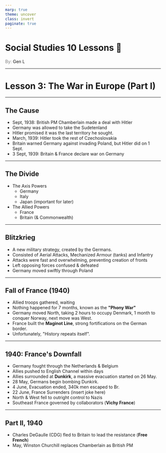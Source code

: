 ```yaml
---
marp: true
theme: uncover
class: invert
paginate: true
---
```


# <!--fit-->Social Studies 10 Lessons :book:

<span style="color:grey">By:</span> Gen L

<!--_footer: In partnership with Hyperion University, 2023-->

---

# Lesson 3: The War in Europe (Part I)

---

## The Cause

* Sept, 1938: British PM Chamberlain made a deal with Hitler
* Germany was allowed to take the Sudetenland
* Hitler promised it was the last territory he sought.
* March, 1939: Hitler took the rest of Czechoslovakia
* Britain warned Germany against invading Poland, but Hitler did on 1 Sept.
* 3 Sept, 1939: Britain & France declare war on Germany

---

## The Divide

* The Axis Powers
    * Germany
    * Italy
    * Japan (important for later)
* The Allied Powers
    * France
    * Britain (& Commonwealth)

---

## Blitzkrieg

* A new military strategy, created by the Germans.
* Consisted of Aerial Attacks, Mechanized Armour (tanks) and Infantry
* Attacks were fast and overwhelming, preventing creation of fronts
* Left opposing forces confused & defeated
* Germany moved swiftly through Poland

---

## Fall of France (1940)

* Allied troops gathered, waiting
* Nothing happened for 7 months, known as the **"Phony War"**
* Germany moved North, taking 2 hours to occupy Denmark, 1 month to conquer Norway, next move was West.
* France built the **Maginot Line**, strong fortifications on the German border.
* Unfortunately, "History repeats itself".

---

## 1940: France's Downfall

* Germany fought through the Netherlands & Belgium
* Allies pushed to English Channel within days
* Allies surrounded at **Dunkirk**, a massive evacuation started on 26 May.
* 28 May, Germans begin bombing Dunkirk.
* 4 June, Evacuation ended, 340k men escaped to Br.
* 22 June, France Surrenders (insert joke here)
* North & West fell to outright control to Nazis
* Southeast France governed by collaborators (**Vichy France**)

---

## Part II, 1940

* Charles DeGaulle (CDG) fled to Britain to lead the resistance (**Free French**)
* May, Winston Churchill replaces Chamberlain as British PM

